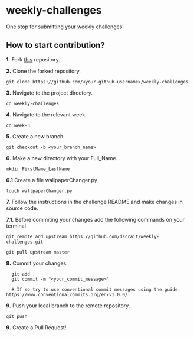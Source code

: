 # weekly-challenges
One stop for submitting your weekly challenges! 

## How to start contribution?

**1.** Fork [this](https://github.com/dscrait/weekly-challenges.git) repository.

**2.** Clone the forked repository.
```terminal
git clone https://github.com/<your-github-username>/weekly-challenges
```

**3.** Navigate to the project directory.
```terminal
cd weekly-challenges
```

**4.** Navigate to the relevant week.
```terminal
cd week-3
```

**5.** Create a new branch.
```terminal
git checkout -b <your_branch_name>
```

**6.** Make a new directory with your Full_Name.
```terminal
mkdir FirstName_LastName
```
**6.1** Create a file wallpaperChanger.py
```terminal
touch wallpaperChanger.py
```

**7.** Follow the instructions in the challenge README and make changes in source code.

**7.1.** Before commiting your changes add the following commands on your terminal
```terminal 
git remote add upstream https://github.com/dscrait/weekly-challenges.git
```
```terminal
git pull upstream master
```

**8.** Commit your changes.

```terminal
  git add .
  git commit -m "<your_commit_message>"
  
  # If so try to use conventional commit messages using the guide: https://www.conventionalcommits.org/en/v1.0.0/
```

**9.** Push your local branch to the remote repository.
```terminal
git push 
```

**9.** Create a Pull Request! 
